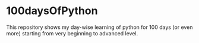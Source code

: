 # 100daysOfPython
This repository shows my day-wise learning of python for 100 days (or even more) starting from very beginning to advanced level.

